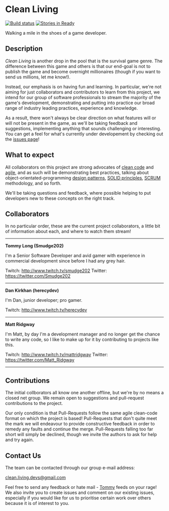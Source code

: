 # Clean Living

[![Build status](https://ci.appveyor.com/api/projects/status/2wwrvmewlqjrdvkq?svg=true)](https://ci.appveyor.com/project/Smudge202/clean-living)
[![Stories in Ready](https://badge.waffle.io/smudge202/clean-living.png?label=ready&title=Ready)](http://waffle.io/smudge202/clean-living)

Walking a mile in the shoes of a game developer.

## Description

_Clean Living_ is another drop in the pool that is the survival game genre. The difference between this game and others is that our end-goal is not to publish the game and become overnight millionaires (though if you want to send us millions, let me know!).

Instead, our emphasis is on having fun and learning. In particular, we're not aiming for just collaborators and contributors to learn from this project, we intend for our group of software professionals to stream the majority of the game's development, demonstrating and putting into practice our broad range of industry leading practices, experience and knowledge.

As a result, there won't always be clear direction on what features will or will not be present in the game, as we'll be taking feedback and suggestions, implementing anything that sounds challenging or interesting.  You can get a feel for what's currently under developement by checking out the [issues page]!

## What to expect

All collaborators on this project are strong advocates of [clean code] and [agile], and as such will be demonstrating best practices, talking about object-orientated-programming [design patterns], [SOLID principles], [SCRUM] methodology, and so forth.

We'll be taking questions and feedback, where possible helping to put developers new to these concepts on the right track.

## Collaborators

In no particular order, these are the current project collaborators, a little bit of information about each, and where to watch them stream!

---------

**Tommy Long (Smudge202)**

I'm a Senior Software Developer and avid gamer with experience in commercial development since before I had any grey hair.

Twitch: http://www.twitch.tv/smudge202
Twitter: https://twitter.com/Smudge202

---------

**Dan Kirkhan (herecydev)**

I'm Dan, junior developer; pro gamer.

Twitch: http://www.twitch.tv/herecydev

---------

**Matt Ridgway**

I'm Matt, by day I'm a development manager and no longer get the chance to write any code, so I like to make up for it by contributing to projects like this.

Twitch: http://www.twitch.tv/mattridgway
Twitter: https://twitter.com/Matt_Ridgway

---------

## Contributions

The initial collborators all know one another offline, but we're by no means a closed net group. We remain open to suggestions and pull-request contributions to the project.

Our only condition is that Pull-Requests follow the same agile clean-code format on which the project is based!  Pull-Requests that don't quite meet the mark we will endeavour to provide constructive feedback in order to remedy any faults and continue the merge.  Pull-Requests falling too far short will simply be declined, though we invite the authors to ask for help and try again.

## Contact Us

The team can be contacted through our group e-mail address:

clean.living.devs@gmail.com

Feel free to send any feedback or hate mail - [Tommy] feeds on your rage! We also invite you to create issues and comment on our existing issues, especially if you would like for us to prioritise certain work over others because it is of interest to you.

  [issues page]: https://waffle.io/smudge202/clean-living
  [clean code]: http://www.amazon.co.uk/Clean-Code-Handbook-Software-Craftsmanship/dp/0132350882
  [agile]: http://en.wikipedia.org/wiki/Agile_software_development
  [design patterns]: http://www.oodesign.com
  [SOLID principles]: http://en.wikipedia.org/wiki/SOLID_%28object-oriented_design%29
  [SCRUM]: http://en.wikipedia.org/wiki/Scrum_%28software_development%29
  [Tommy]: https://github.com/Smudge202
